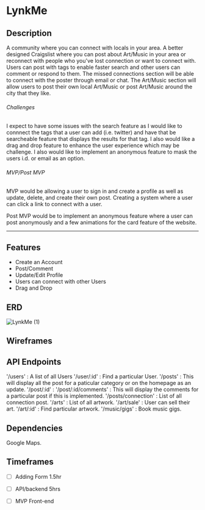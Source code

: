#  LynkMe

## Description

A community where you can connect with locals in your area. A better designed Craigslist where you can post about Art/Music in your area
or reconnect with people who you've lost connection or want to connect with. Users can post with tags to enable faster search and other users can comment or respond to them. The missed
connections section will be able to connect with the poster through email or chat. The Art/Music section will allow users to post their own local Art/Music or post Art/Music around the 
city that they like. 

###### Challenges

I expect to have some issues with the search feature as I would like to connnect the tags that a user can add (i.e. twitter) and have that be searcheable feature that displays the results for that tag. I also would like a drag and drop feature to enhance the user experience which may be challenge. I also would like to implement an anonymous feature to mask the users i.d. or email as an option. 

###### MVP/Post MVP

MVP would be allowing a user to sign in and create a profile as well as update, delete, and create their own post. Creating a system where a user can click a link to connect with a user.

Post MVP would be to implement an anonymous feature where a user can post anonymously and a few animations for the card feature of the website. 

---

## Features

- Create an Account
- Post/Comment
- Update/Edit Profile
- Users can connect with other Users
- Drag and Drop

##  ERD

![LynkMe (1)](https://user-images.githubusercontent.com/55125468/69911570-425f3700-13eb-11ea-8e38-ec59c7f042f7.png)


## Wireframes 



## API Endpoints

'/users' : A list of all Users 
'/user/:id' : Find a particular User.
'/posts' : This will display all the post for a paticular category or on the homepage as an update.
'/post/:id' :
'/post/:id/comments' : This will display the comments for a particular post if this is implemented.
'/posts/connection' : List of all connection post.
'/arts' : List of all artwork.
'/art/sale' : User can sell their art.
'/art/:id' : Find particular artwork.
'/music/gigs' : Book music gigs.

## Dependencies

Google Maps.

## Timeframes

- [ ] Adding Form 1.5hr
- [ ] API/backend 5hrs	
- [ ] MVP Front-end








